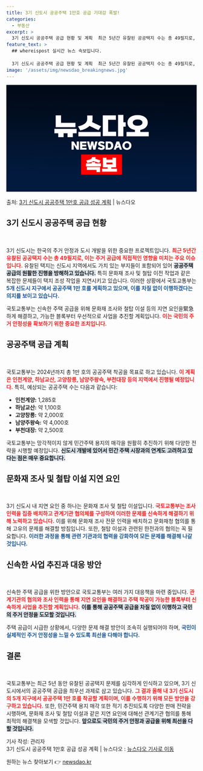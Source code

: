 ```yaml
---
title: 3기 신도시 공공주택 1만호 공급 기대감 폭발!
categories:
  - 부동산
excerpt: >
  3기 신도시 공공주택 공급 현황 및 계획  최근 5년간 유찰된 공공택지 수는 총 49필지로, 신도시 지역에서…
feature_text: >
  ## whereispost 실시간 뉴스 속보입니다.

  3기 신도시 공공주택 공급 현황 및 계획  최근 5년간 유찰된 공공택지 수는 총 49필지로, 신도시 지역에서…
image: '/assets/img/newsdao_breakingnews.jpg'
---
```


![뉴스다오 속보](/assets/img/newsdao_breakingnews.jpg)

<p>출처: <a href="https://newsdao.kr/5073" rel="dofollow">3기 신도시 공공주택 1만호 공급 성공 계획</a> | 뉴스다오</p>

<h2 data-ke-size="size26">3기 신도시 공공주택 공급 현황</h2>

<p data-ke-size="size16">&nbsp;</p>

3기 신도시는 한국의 주거 안정과 도시 개발을 위한 중요한 프로젝트입니다. <b><span style="color: #ee2323;">최근 5년간 유찰된 공공택지 수는 총 49필지로, 이는 주거 공급에 직접적인 영향을 미치는 주요 이슈입니다.</span></b> 유찰된 택지는 신도시 지역에서도 가치 있는 부지들이 포함되어 있어 <b><span style="background-color: #21538527;">공공주택 공급의 원활한 진행을 방해하고 있습니다.</span></b> 특히 문화재 조사 및 철탑 이전 작업과 같은 복잡한 문제들이 택지 조성 작업을 지연시키고 있습니다. 이러한 상황에서 국토교통부는 <b><span style="color: #1a5490;">5개 신도시 지구에서 공공주택 1만 호를 계획하고 있으며, 이를 차질 없이 이행하겠다는 의지를 보이고 있습니다.</span></b> 

국토교통부는 신속한 주택 공급을 위해 문화재 조사와 철탑 이설 등의 지연 요인을緊急하게 해결하고, 가능한 블록부터 우선적으로 사업을 추진할 계획입니다. <b><span style="color: #ee2323;">이는 국민의 주거 안정성을 확보하기 위한 중요한 조치입니다.</span></b> 

<h2 data-ke-size="size26">공공주택 공급 계획</h2>

<p data-ke-size="size16">&nbsp;</p>

국토교통부는 2024년까지 총 1만 호의 공공주택 착공을 목표로 하고 있습니다. <b><span style="color: #ee2323;">이 계획은 인천계양, 하남교산, 고양창릉, 남양주왕숙, 부천대장 등의 지역에서 진행될 예정입니다.</span></b> 특히, 예상되는 공공주택 수는 다음과 같습니다:

<ul>
<li><b>인천계양:</b> 1,285호</li>
<li><b>하남교산:</b> 약 1,100호</li>
<li><b>고양창릉:</b> 약 2,000호</li>
<li><b>남양주왕숙:</b> 약 4,000호</li>
<li><b>부천대장:</b> 약 2,500호</li>
</ul>

국토교통부는 망각적이지 않게 민간주택 용지의 매각을 원활히 추진하기 위해 다양한 전략을 시행할 예정입니다. <b><span style="background-color: #21538527;">신도시 개발에 있어서 민간 주택 시장과의 연계도 고려하고 있다는 점은 매우 중요합니다.</span></b>

<h2 data-ke-size="size26">문화재 조사 및 철탑 이설 지연 요인</h2>

<p data-ke-size="size16">&nbsp;</p>

3기 신도시 내 지연 요인 중 하나는 문화재 조사 및 철탑 이설입니다. <b><span style="color: #ee2323;">국토교통부는 조사 인력을 집중 배치하고 관계기관 협의체를 구성하여 이러한 문제를 신속하게 해결하기 위해 노력하고 있습니다.</span></b> 이를 위해 문화재 조사 전문 인력을 배치하고 문화재청 협의를 통해 고유의 문제를 해결할 방침입니다. 또한, 철탑 이설과 관련된 한전과의 협의는 꼭 필요합니다. <b><span style="color: #1a5490;">이러한 과정을 통해 관련 기관과의 협력을 강화하여 모든 문제를 해결해 나갈 것입니다.</span></b>

<h2 data-ke-size="size26">신속한 사업 추진과 대응 방안</h2>

<p data-ke-size="size16">&nbsp;</p>

신속한 주택 공급을 위한 방안으로 국토교통부는 여러 가지 대응책을 마련 중입니다. <b><span style="color: #ee2323;">관계기관의 협의와 조사 인력을 통해 지연 요인을 해결하고 주택 착공이 가능한 블록부터 신속하게 사업을 추진할 계획입니다.</span></b> <b><span style="background-color: #21538527;">이를 통해 공공주택 공급을 차질 없이 이행하고 국민의 주거 안정을 도모할 것입니다.</span></b>

주택 공급이 시급한 상황에서, 다양한 문제 해결 방안이 조속히 실행되어야 하며, <b><span style="color: #1a5490;">국민이 실제적인 주거 안정성을 느낄 수 있도록 최선을 다해야 합니다.</span></b>

<h2 data-ke-size="size26">결론</h2>

<p data-ke-size="size16">&nbsp;</p>

국토교통부는 최근 5년 동안 유찰된 공공택지 문제를 심각하게 인식하고 있으며, 3기 신도시에서의 공공주택 공급을 최우선 과제로 삼고 있습니다. <b><span style="color: #ee2323;">그 결과 올해 내 3기 신도시의 5개 지구에서 공공주택 1만 호를 착공할 계획이며, 이를 수행하기 위해 모든 방안을 강구하고 있습니다.</span></b> 또한, 민간주택 용지 매각 또한 적기 추진되도록 다양한 판매 전략을 시행하며, 문화재 조사 및 철탑 이설과 같은 지연 요인에 대해선 관계기관 협의를 통해 최적의 해결책을 모색할 것입니다. <b><span style="background-color: #21538527;">앞으로도 국민의 주거 안정과 공급을 위해 최선을 다할 것입니다.</span></b>

기사 작성: 관리자  
3기 신도시 공공주택 1만호 공급 성공 계획 | 뉴스다오 : [뉴스다오 기사로 이동](https://newsdao.kr/5073) 

원하는 뉴스 찾아보기 👉 <a href="https://newsdao.kr" rel="dofollow">newsdao.kr</a>



